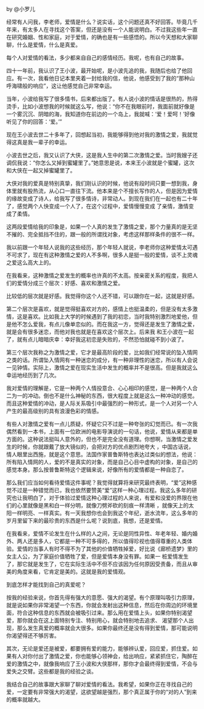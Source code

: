 by @小罗儿

经常有人问我，李老师，爱情是什么？说实话，这个问题还真不好回答。毕竟几千年来，有太多人在寻找这个答案，但还是没有一个人能说明白。不过我这些年一直在研究婚姻、性和家庭，对于爱情，的确也是有一些感悟的。所以今天想和大家聊聊，什么是爱情，什么是真爱。

每个人对爱情的看法，多少都来自自己的感情经历。我呢，也有自己的故事。

四十一年前，我认识了王小波，最开始呢，是小波先追的我，我随后也给了他回应。有一次，我看他日记本里夹着一封给我的信，他说，他感受到了我的“那种山呼海啸般的响应”，这让他感觉自己非常幸运。

当年，小波给我写了很多情书，后来都出版了。有人说小波的情话是很热的，热得烫手，比如小波想我的时候就这么写，他说：“你不在我眼前时，我面前就好像是一个雾沉沉、阴暗的海，我知道你在前边的一个岛上，我就喊：‘爱！爱呵！’好像听见了你的回答：‘爱。’”

现在王小波去世二十多年了，回想起当初，我能够得到他对我的激情之爱，我就觉得这真是我一辈子的幸运。

小波去世之后，我又认识了大侠，这是我人生中的第二次激情之爱。当时我嫂子还调侃我说：“你怎么又掉到蜜罐里了。”她意思是说，本来王小波就是个蜜罐，这次和大侠在一起又掉蜜罐里了。

大侠对我的爱真是特别真挚，我们刚认识的时候，他说有段时间只要一想到我，身体里就有股热流，从心口一直往下流。他本来是个不擅长写作的人，但是因为爱情的缘故变成了诗人，给我写了很多情诗，非常动人。到现在我们在一起也有二十年了，感觉两个人快变成一个人了，在这个过程中，爱情慢慢变成
了亲情，激情变成了柔情。

这两段爱情给我的印象是，如果一个人真的发生了激情之爱，那个力量真的是无坚不摧的、完全抵挡不住的，跟一般的所谓找对象，考虑这样那样条件的很不一样。

我以前跟一个年轻人说我的这些经历，那个年轻人就说，李老师你这种爱情太可遇不可求了，现在有这种激情之爱的人不多啊，很多人是挺一般的爱情，谈不上灵魂之爱这么高大上的。

在我看来，这种激情之爱发生的概率也许真的不太高。按亲密关系的程度，我把人们的爱情分成三个层次：好感、喜欢和激情之爱。

比较低的层次就是好感。我觉得你这个人还不错，可以跟你在一起，这就是好感。

第二个层次是喜欢，就是觉得挺喜欢对方的，感情上也挺温柔的，但是没有太多激情，这是喜欢。比如我上大学的时候遇到了我的初恋，当时我特别激烈地爱他，但是他不怎么爱我，有点儿像单恋似的。而在我这一方，觉得还是发生了激情之爱，就是会有很多迷恋，而他对我也就是在喜欢这个层次上。后来我
和王小波在一起了，就有点儿暗暗庆幸：幸好我这初恋是失败的，不然恐怕就碰不到小波了。

第三个层次我称之为激情之爱，它才是最高阶段的爱，比如我们经常说的坠入情网之类的话。所谓坠入情网有一种迷恋的成分，有一种非理性的迷恋，所以有人会说一见钟情。实际上，激情之爱在现实生活中发生的概率并不是很高。但是我就这么幸运地经历到了几次。

我对爱情的理解是，它是一种两个人情投意合、心心相印的感觉，是一种两个人合二为一的冲动。倒也不是什么神秘的东西，很大程度上就是这么一种冲动的感觉。而且这种爱情的冲动，是人际关系吸引中最强烈的一种形式，是一个人对另一个人产生的最高级别的具有浪漫色彩的情感。

有些人对激情之爱有一点儿质疑，怀疑它只不过是一种夸张的幻觉而已。有一次我偶然看到一本书，上面有一位欧洲的电影导演说的一句话，他说，爱情从来都是单方面的。这种说法挺叫人意外的，但也不是完全没有道理。你想啊，当激情之爱发生的时候，你就跟戴了放大镜似的，会把对方的优点剧烈地夸大
，中国古话说，情人眼里出西施，就是这个意思。法国作家普鲁斯特也表达过类似的想法，他说：所有陷入情网的人，爱的不是真实的对象，而是自己心目中虚构的对象，是自己的感觉本身。那么按普鲁斯特这个逻辑来说，好像所有的爱情都是一种自恋了。

那么我们应当如何看待爱情这件事呢？我觉得就算将来研究最终表明，“爱”这种感觉不过是一种错觉而已，我也依然要赞美“爱”这样一种心理过程。我这么多年的研究也让我明白了，对于体验过爱情这种心理过程的人来说，有爱和没爱的界限在他们的心里就像是黑和白一样分明，就像刀劈斧砍的刻痕一样清晰
，就像天上的太阳一样明亮、一样真实。有一天我想你也会到我这个年纪，逝水流年，这么多年的岁月里留下来的最珍贵的东西是什么呢？说到底，我想，还是爱情。

在我看来，爱情不论发生在什么样的人之间，无论是同性异性、年老年轻、婚内婚外、两人还是多人，它都是一种不可多得的，所以值得珍视也值得尊重的人类体验。爱情的当事人有时不得不为了其他的价值牺牲掉爱，好比说《廊桥遗梦》里的女主人公，为了家庭价值牺牲了爱，但是爱情本身没有罪。如果一
桩爱情发生了，那它就是发生了，它在实际生活中不但不应该因为任何原因受责备，而且从审美的角度来看，它肯定是美的。这就是我的爱情观。

到底怎样才能找到自己的真爱呢？

按我的经验来说，你首先得有强大的意愿、强大的渴望。有个原理叫吸引力原理，就是说如果你非常渴望一个东西，你就会发射出这种信息，然后在你周边的环境里面，符合这种信息的东西就会被吸引过来。那么用在爱情上头，如果你特别渴望爱，那你就会在这上面特别专注、特别用心，就会特别地去追求、
渴望那个人出现，那么发生真爱的概率就会大很多。如果你最终还是没有得到爱情，那可能说明你渴望得还不够厉害。

其次，无论是爱还是被爱，都要拥有爱的能力，能够辨认爱，回应爱，抓住爱。如果有人对你付出了激情之爱，你也能够心领神会，给出响应，紧紧抓住它，陶醉在爱的激情之中，就像我响应了王小波和大侠那样，那你才会最终得到爱情，不会与爱失之交臂。这些都是我的经验之谈。

我结合自己的故事跟大家聊了聊对爱情的看法。我希望，如果你正在寻找自己的爱，一定要有非常强大的渴望，这欲望越是强烈，那个真正属于你的“对的人”到来的概率就越大。
